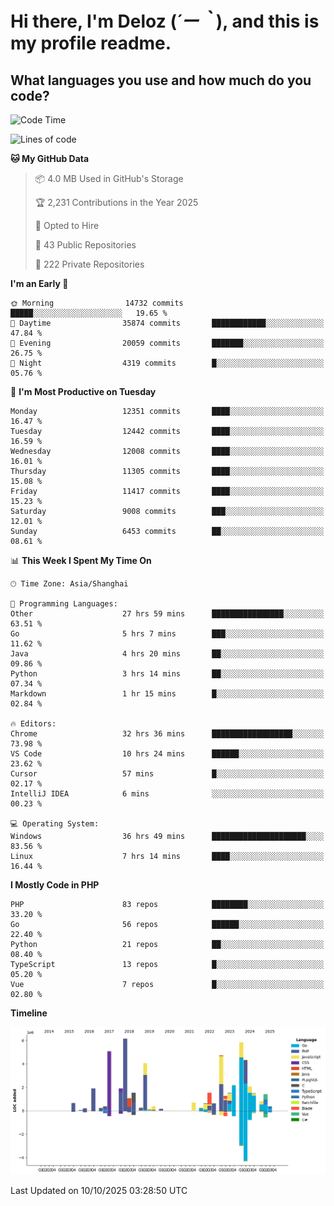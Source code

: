 # **Hi there, I'm Deloz (*´ー｀*), and this is my profile readme.**

## **What languages you use and how much do you code?**

<!--START_SECTION:waka-->
![Code Time](http://img.shields.io/badge/Code%20Time-7%2C716%20hrs%201%20min-blue)

![Lines of code](https://img.shields.io/badge/From%20Hello%20World%20I%27ve%20Written-54.3%20million%20lines%20of%20code-blue)

**🐱 My GitHub Data** 

> 📦 4.0 MB Used in GitHub's Storage 
 > 
> 🏆 2,231 Contributions in the Year 2025
 > 
> 💼 Opted to Hire
 > 
> 📜 43 Public Repositories 
 > 
> 🔑 222 Private Repositories 
 > 
**I'm an Early 🐤** 

```text
🌞 Morning                14732 commits       █████░░░░░░░░░░░░░░░░░░░░   19.65 % 
🌆 Daytime                35874 commits       ████████████░░░░░░░░░░░░░   47.84 % 
🌃 Evening                20059 commits       ███████░░░░░░░░░░░░░░░░░░   26.75 % 
🌙 Night                  4319 commits        █░░░░░░░░░░░░░░░░░░░░░░░░   05.76 % 
```
📅 **I'm Most Productive on Tuesday** 

```text
Monday                   12351 commits       ████░░░░░░░░░░░░░░░░░░░░░   16.47 % 
Tuesday                  12442 commits       ████░░░░░░░░░░░░░░░░░░░░░   16.59 % 
Wednesday                12008 commits       ████░░░░░░░░░░░░░░░░░░░░░   16.01 % 
Thursday                 11305 commits       ████░░░░░░░░░░░░░░░░░░░░░   15.08 % 
Friday                   11417 commits       ████░░░░░░░░░░░░░░░░░░░░░   15.23 % 
Saturday                 9008 commits        ███░░░░░░░░░░░░░░░░░░░░░░   12.01 % 
Sunday                   6453 commits        ██░░░░░░░░░░░░░░░░░░░░░░░   08.61 % 
```


📊 **This Week I Spent My Time On** 

```text
🕑︎ Time Zone: Asia/Shanghai

💬 Programming Languages: 
Other                    27 hrs 59 mins      ████████████████░░░░░░░░░   63.51 % 
Go                       5 hrs 7 mins        ███░░░░░░░░░░░░░░░░░░░░░░   11.62 % 
Java                     4 hrs 20 mins       ██░░░░░░░░░░░░░░░░░░░░░░░   09.86 % 
Python                   3 hrs 14 mins       ██░░░░░░░░░░░░░░░░░░░░░░░   07.34 % 
Markdown                 1 hr 15 mins        █░░░░░░░░░░░░░░░░░░░░░░░░   02.84 % 

🔥 Editors: 
Chrome                   32 hrs 36 mins      ██████████████████░░░░░░░   73.98 % 
VS Code                  10 hrs 24 mins      ██████░░░░░░░░░░░░░░░░░░░   23.62 % 
Cursor                   57 mins             █░░░░░░░░░░░░░░░░░░░░░░░░   02.17 % 
IntelliJ IDEA            6 mins              ░░░░░░░░░░░░░░░░░░░░░░░░░   00.23 % 

💻 Operating System: 
Windows                  36 hrs 49 mins      █████████████████████░░░░   83.56 % 
Linux                    7 hrs 14 mins       ████░░░░░░░░░░░░░░░░░░░░░   16.44 % 
```

**I Mostly Code in PHP** 

```text
PHP                      83 repos            ████████░░░░░░░░░░░░░░░░░   33.20 % 
Go                       56 repos            ██████░░░░░░░░░░░░░░░░░░░   22.40 % 
Python                   21 repos            ██░░░░░░░░░░░░░░░░░░░░░░░   08.40 % 
TypeScript               13 repos            █░░░░░░░░░░░░░░░░░░░░░░░░   05.20 % 
Vue                      7 repos             █░░░░░░░░░░░░░░░░░░░░░░░░   02.80 % 
```



**Timeline**

![Lines of Code chart](https://raw.githubusercontent.com/deloz/deloz/main/assets/bar_graph.png)


 Last Updated on 10/10/2025 03:28:50 UTC
<!--END_SECTION:waka-->
